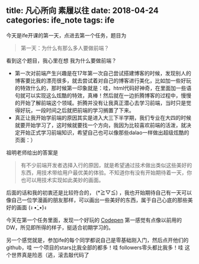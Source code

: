 title: 凡心所向 素履以往
date: 2018-04-24
categories: ife_note
tags: ife
---
今天是ife开课的第一天，点进去第一个任务，题目为
> 第一天：为什么有那么多人要做前端？

看到这个题目，我心里在想 我为什么要做前端？

+ 第一次对前端产生兴趣是在17年第一次自己尝试搭建博客的时候，发现别人的博客要比我的漂亮很多，就去尝试着对自己的博客进行美化，比如加一些好玩的特效什么的，那时候第一印象就是：哇，html代码好神奇，在里面加一些语句就可以实现这么炫酷的特效，真棒！然后就在一边折腾博客的过程中，慢慢的开始了解前端这个领域。折腾并没有让我真正潜心去学习前端，当时只是觉得好玩，一段时间之后就把前端的学习搁置了下来。
+ 真正让我开始学前端的原因其实是进入大三下半学期，我们专业在大四的时候就要开始学习了，这时候就要找一个方向，我因为比较喜欢前端的活泼，就决定开始正式学习前端知识，希望自己也可以像那些dalao一样做出超级炫酷的页面：）

祖明老师给出的答案是
>有不少前端开发者选择入行的原因，就是希望通过技术做出类似这些美好的东西，用技术带给用户最优美的体验。不知道你有没有开始期待着一天，你也可以用技术实现如此美妙的画面。

后面的话和我的初衷还是比较符合的， (*≧▽≦) ，我也开始期待自己有一天可以像自己一位学漫画的朋友那样，可以画出一些美好的东西，属于自己心底的那些美好的画面 (ง •̀_•́)ง

今天在第一个任务里面，发现一个好玩的 [Codepen](https://codepen.io/anon/pen/deYJzo) 第一感觉有点像以前用的DW，所见即所得的样子，挺适合初期学习的。

另一个感觉就是，参加ife的每个同学都说自己是零基础刚入门，然后点开他们的github，哇 一个项目的stars比我全部的都多！哇 followers零头都比我多！哇 这个世界真是险恶（逃，滚去敲代码了